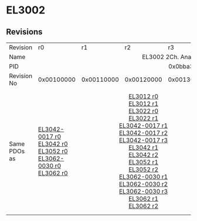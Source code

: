 # EL3002

## Revisions
<table>
<tr>
<td>Revision</td>
<td>r0</td>
<td>r1</td>
<td>r2</td>
<td>r3</td>
<td>r4</td>
<td>r5</td>
<td>r6</td>
</tr>
<tr>
<td>Name</td>
<td colspan=7 align="center">EL3002 2Ch. Ana. Input +/-10V</td>
</tr>
<tr>
<td>PID</td>
<td colspan=7 align="center">0x0bba3052</td>
</tr>
<tr>
<td>Revision No</td>
<td>0x00100000</td>
<td>0x00110000</td>
<td>0x00120000</td>
<td>0x00130000</td>
<td>0x00140000</td>
<td>0x00150000</td>
<td>0x00160000</td>
</tr>
<tr>
<td>Same PDOs as</td>
<td><a href="EL3042-0017.md">EL3042-0017 r0</a><br/><a href="EL3042.md">EL3042 r0</a><br/><a href="EL3052.md">EL3052 r0</a><br/><a href="EL3062-0030.md">EL3062-0030 r0</a><br/><a href="EL3062.md">EL3062 r0</a></td>
<td colspan=3 align="center"><a href="EL3012.md">EL3012 r0</a><br/><a href="EL3012.md">EL3012 r1</a><br/><a href="EL3022.md">EL3022 r0</a><br/><a href="EL3022.md">EL3022 r1</a><br/><a href="EL3042-0017.md">EL3042-0017 r1</a><br/><a href="EL3042-0017.md">EL3042-0017 r2</a><br/><a href="EL3042-0017.md">EL3042-0017 r3</a><br/><a href="EL3042.md">EL3042 r1</a><br/><a href="EL3042.md">EL3042 r2</a><br/><a href="EL3052.md">EL3052 r1</a><br/><a href="EL3052.md">EL3052 r2</a><br/><a href="EL3062-0030.md">EL3062-0030 r1</a><br/><a href="EL3062-0030.md">EL3062-0030 r2</a><br/><a href="EL3062-0030.md">EL3062-0030 r3</a><br/><a href="EL3062.md">EL3062 r1</a><br/><a href="EL3062.md">EL3062 r2</a></td>
<td colspan=2 align="center"><a href="EL3012.md">EL3012 r2</a><br/><a href="EL3012.md">EL3012 r3</a><br/><a href="EL3012.md">EL3012 r4</a><br/><a href="EL3022.md">EL3022 r2</a><br/><a href="EL3022.md">EL3022 r3</a><br/><a href="EL3022.md">EL3022 r4</a><br/><a href="EL3042-0017.md">EL3042-0017 r4</a><br/><a href="EL3042-0017.md">EL3042-0017 r5</a><br/><a href="EL3042.md">EL3042 r3</a><br/><a href="EL3042.md">EL3042 r4</a><br/><a href="EL3052.md">EL3052 r3</a><br/><a href="EL3052.md">EL3052 r4</a><br/><a href="EL3062-0015.md">EL3062-0015 r0</a><br/><a href="EL3062-0030.md">EL3062-0030 r4</a><br/><a href="EL3062-0030.md">EL3062-0030 r5</a><br/><a href="EL3062.md">EL3062 r3</a><br/><a href="EL3062.md">EL3062 r4</a></td>
<td><a href="EL3042-0017.md">EL3042-0017 r6</a><br/><a href="EL3042.md">EL3042 r5</a><br/><a href="EL3052.md">EL3052 r5</a><br/><a href="EL3062-0030.md">EL3062-0030 r6</a><br/><a href="EL3062-0030.md">EL3062-0030 r7</a><br/><a href="EL3062.md">EL3062 r5</a></td>
</tr>
</table>
